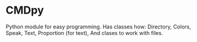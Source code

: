# CMDpy
Python module for easy programming. Has classes how: Directory, Colors, Speak, Text, Proportion (for text), And clases to work with files.

